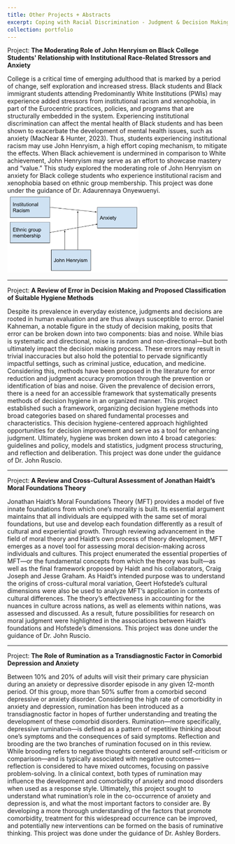 ```yaml
---
title: Other Projects + Abstracts
excerpt: Coping with Racial Discrimination - Judgment & Decision Making - Morality - Comorbid Anxiety & Depression 
collection: portfolio
---
```


Project: **The Moderating Role of John Henryism on Black College Students' Relationship with Institutional Race-Related Stressors and Anxiety**

College is a critical time of emerging adulthood that is marked by a period of change, self exploration and increased stress. Black students and Black immigrant students attending Predominantly White Institutions (PWIs) may experience added stressors from institutional racism and xenophobia, in part of the Eurocentric practices, policies, and programs that are structurally embedded in the system. Experiencing institutional discrimination can affect the mental health of Black students and has been shown to exacerbate the development of mental health issues, such as anxiety (MacNear & Hunter, 2023). Thus, students experiencing institutional racism may use John Henryism, a high effort coping mechanism, to mitigate the effects. When Black achievement is undermined in comparison to White achievement, John Henryism may serve as an effort to showcase mastery and “value.” This study explored the moderating role of John Henryism on anxiety for  Black college students who experience institutional racism and xenophobia based on ethnic group membership. This project was done under the guidance of  Dr. Adaurennaya Onyewuenyi. <br/><img src='/images/labpic.png' style="width:300px;">

---------------------------------------------------------------------------------------------------------

Project: **A Review of Error in Decision Making and Proposed Classification of Suitable Hygiene Methods**

Despite its prevalence in everyday existence, judgments and decisions are rooted in human
evaluation and are thus always susceptible to error. Daniel Kahneman, a notable figure in the
study of decision making, posits that error can be broken down into two components: bias and
noise. While bias is systematic and directional, noise is random and non-directional—but both
ultimately impact the decision making process. These errors may result in trivial inaccuracies but
also hold the potential to pervade significantly impactful settings, such as criminal justice,
education, and medicine. Considering this, methods have been proposed in the literature for error
reduction and judgment accuracy promotion through the prevention or identification of bias and
noise. Given the prevalence of decision errors, there is a need for an accessible framework that
systematically presents methods of decision hygiene in an organized manner. This project established such a framework, organizing decision hygiene methods into broad categories based on
shared fundamental processes and characteristics. This decision hygiene-centered approach
highlighted opportunities for decision improvement and serve as a tool for enhancing
judgment. Ultimately, hygiene was broken down into 4 broad categories: guidelines and policy, models and statistics, judgment process structuring, and reflection and deliberation. This project was done under the guidance of Dr. John Ruscio.

---------------------------------------------------------------------------------------------------------

Project: **A Review and Cross-Cultural Assessment of Jonathan Haidt’s Moral Foundations Theory**

Jonathan Haidt’s Moral Foundations Theory (MFT) provides a model of five innate foundations
from which one’s morality is built. Its essential argument maintains that all individuals are
equipped with the same set of moral foundations, but use and develop each foundation
differently as a result of cultural and experiential growth. Through reviewing advancement in the
field of moral theory and Haidt’s own process of theory development, MFT emerges as a novel
tool for assessing moral decision-making across individuals and cultures. This project
enumerated the essential properties of MFT—or the fundamental concepts from which the theory
was built—as well as the final framework proposed by Haidt and his collaborators, Craig Joseph
and Jesse Graham. As Haidt’s intended purpose was to understand the origins of cross-cultural
moral variation, Geert Hofstede’s cultural dimensions were also be used to analyze MFT’s
application in contexts of cultural differences. The theory’s effectiveness in accounting for the
nuances in culture across nations, as well as elements within nations, was assessed and
discussed. As a result, future possibilities for research on moral judgment were highlighted in
the associations between Haidt’s foundations and Hofstede’s dimensions. This project was done under the guidance of Dr. John Ruscio.

---------------------------------------------------------------------------------------------------------

Project: **The Role of Rumination as a Transdiagnostic Factor in Comorbid Depression and Anxiety**

Between 10% and 20% of adults will visit their primary care physician during an anxiety or depressive disorder episode in any given 12-month period. Of this group, more than 50% suffer from a comorbid second depressive or anxiety disorder. Considering the high rate of comorbidity in anxiety and depression, rumination has been introduced as a transdiagnostic factor in hopes of further understanding and treating the development of these comorbid disorders. Rumination—more specifically, depressive rumination—is defined as a pattern of repetitive thinking about one’s symptoms and the consequences of said symptoms. Reflection and brooding are the two branches of rumination focused on in this review. While brooding refers to negative thoughts centered around self-criticism or comparison—and is typically associated with negative outcomes—reflection is considered to have mixed outcomes, focusing on passive problem-solving. In a clinical context, both types of rumination may influence the development and comorbidity of anxiety and mood disorders when used as a response style. Ultimately, this project sought to understand what rumination’s role in the co-occurrence of anxiety and depression is, and what the most important factors to consider are. By developing a more thorough understanding of the factors that promote comorbidity, treatment for this widespread occurrence can be improved, and potentially new interventions can be formed on the basis of ruminative thinking. This project was done under the guidance of Dr. Ashley Borders.